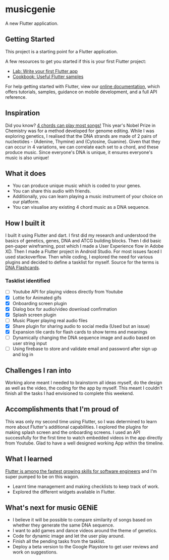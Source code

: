 # musicgenie

A new Flutter application.

## Getting Started

This project is a starting point for a Flutter application.

A few resources to get you started if this is your first Flutter project:

- [Lab: Write your first Flutter app](https://flutter.dev/docs/get-started/codelab)
- [Cookbook: Useful Flutter samples](https://flutter.dev/docs/cookbook)

For help getting started with Flutter, view our
[online documentation](https://flutter.dev/docs), which offers tutorials,
samples, guidance on mobile development, and a full API reference.

## Inspiration
Did you know? [4 chords can play most songs!](https://www.musical-u.com/learn/four-chords-and-the-truth/)
This year's Nobel Prize in Chemistry was for a method developed for genome editing. While I was exploring genetics, I realised that the DNA strands are made of 2 pairs of nucleotides - (Adenine, Thymine) and (Cytosine, Guanine). Given that they can occur in 4 variations, we can correlate each set to a chord, and these produce music. Since everyone's DNA is unique, it ensures everyone's music is also unique!

## What it does
* You can produce unique music which is coded to your genes.
* You can share this audio with friends.
* Additionally, you can learn playing a music instrument of your choice on our platform.
* You can visualise any existing 4 chord music as a DNA sequence.

## How I built it
I built it using Flutter and dart. I first did my research and understood the basics of genetics, genes, DNA and ATCG building blocks. Then I did basic pen-paper wireframing, post which I made a User Experience flow in Adobe XD. Then I made a Flutter project in Android Studio. For most issues faced I used stackoverflow.
Then while coding, I explored the need for various plugins and decided to define a tasklist for myself. Source for the terms is [DNA Flashcards](https://quizlet.com/4348465/dna-flashcards/).

### Tasklist identified

- [ ] Youtube API for playing videos directly from Youtube
- [x] Lottie for Animated gifs
- [x] Onboarding screen plugin
- [x] Dialog box for audio/video download confirmation
- [x] Splash screen plugin
- [ ] Music Player playing real audio files
- [x] Share plugin for sharing audio to social media (Used but an issue)
- [x] Expansion tile cards for flash cards to show terms and meanings
- [ ] Dynamically changing the DNA sequence image and audio based on user string input
- [ ] Using firebase to store and validate email and password after sign up and log in

## Challenges I ran into
Working alone meant I needed to brainstorm all ideas myself, do the design as well as the video, the coding for the app by myself. This meant I couldn't finish all the tasks I had envisioned to complete this weekend.

## Accomplishments that I'm proud of
This was only my second time using Flutter, so I was determined to learn more about Flutter's additional capabilities. I explored the plugins for making splash screen and the onboarding screens. I used an API successfully for the first time to watch embedded videos in the app directly from Youtube. Glad to have a well designed working App within the timeline.

## What I learned
[Flutter is among the fastest growing skills for software engineers](https://www.xda-developers.com/flutter-android-design-angular-material-fastest-growing-skills-software-engineers/) and I'm super pumped to be on this wagon.
* Learnt time management and making checklists to keep track of work.
* Explored the different widgets available in Flutter.

## What's next for music GENiE
* I believe it will be possible to compare similarity of songs based on whether they generate the same DNA sequence.
* I want to add games and dance videos around the theme of genetics.
* Code for dynamic image and let the user play around.
* Finish all the pending tasks from the tasklist.
* Deploy a beta version to the Google Playstore to get user reviews and work on suggestions.